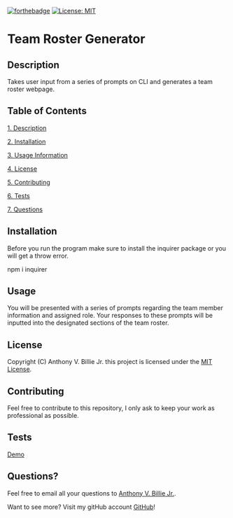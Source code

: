 
[![forthebadge](https://forthebadge.com/images/badges/made-with-javascript.svg)](https://www.javascript.com/) [![License: MIT](https://img.shields.io/badge/License-MIT-yellow.svg)](https://opensource.org/licenses/MIT)   
# Team Roster Generator

## Description

Takes user input from a series of prompts on CLI and generates a team roster webpage.

## Table of Contents

[1. Description](#Description)

[2. Installation](#Installation)

[3. Usage Information](#Usage)

[4. License](#License)

[5. Contributing](#Contributing)

[6. Tests](#Tests)

[7. Questions](#Questions)

## Installation

Before you run the program make sure to install the inquirer package or you will get a throw error.

npm i inquirer

## Usage

You will be presented with a series of prompts regarding the team member information and assigned role. Your responses to these prompts will be inputted into the designated sections of the team roster. 

## License

Copyright (C) Anthony V. Billie Jr. this project is licensed under the [MIT License](https://opensource.org/licenses/MIT).

## Contributing

Feel free to contribute to this repository, I only ask to keep your work as professional as possible.

## Tests

[Demo](https://youtu.be/xkRu3Y7zIXc)

## Questions?

Feel free to email all your questions to [Anthony V. Billie Jr.](mailto:anthonybilliejr2021@gmail.com?subject=[GitHub]%20Source%20).

Want to see more? Visit my gitHub account [GitHub](https://github.com/avbillie)!
            

